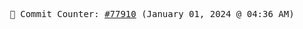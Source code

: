 <p align="center">
    <samp>
        📮 Commit Counter: <a href="https://github.com/Javascript-void0/Javascript-void0/commits/main">#77910</a> (January 01, 2024 @ 04:36 AM)
    </samp>
</p>